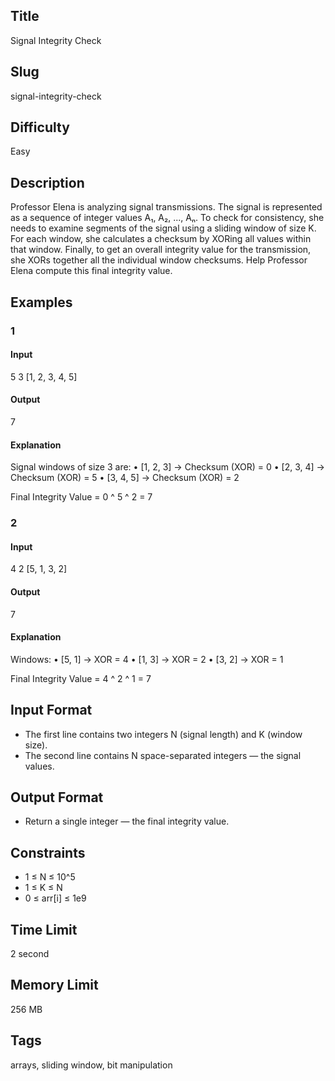 ## Title

Signal Integrity Check

## Slug

signal-integrity-check

## Difficulty

Easy

## Description

Professor Elena is analyzing signal transmissions. The signal is represented as a sequence of integer values A₁, A₂, ..., Aₙ. To check for consistency, she needs to examine segments of the signal using a sliding window of size K. For each window, she calculates a checksum by XORing all values within that window. Finally, to get an overall integrity value for the transmission, she XORs together all the individual window checksums. Help Professor Elena compute this final integrity value.

## Examples

### 1

#### Input

5 3
[1, 2, 3, 4, 5]

#### Output

7

#### Explanation

Signal windows of size 3 are:
    •   [1, 2, 3] → Checksum (XOR) = 0
    •   [2, 3, 4] → Checksum (XOR) = 5
    •   [3, 4, 5] → Checksum (XOR) = 2

Final Integrity Value = 0 ^ 5 ^ 2 = 7

### 2

#### Input

4 2
[5, 1, 3, 2]

#### Output

7

#### Explanation

Windows:
    •   [5, 1] → XOR = 4
    •   [1, 3] → XOR = 2
    •   [3, 2] → XOR = 1

Final Integrity Value = 4 ^ 2 ^ 1 = 7

## Input Format

- The first line contains two integers N (signal length) and K (window size).
- The second line contains N space-separated integers — the signal values.

## Output Format

- Return a single integer — the final integrity value.

## Constraints

- 1 ≤ N ≤ 10^5
- 1 ≤ K ≤ N
- 0 ≤ arr[i] ≤ 1e9

## Time Limit

2 second

## Memory Limit

256 MB

## Tags

arrays, sliding window, bit manipulation